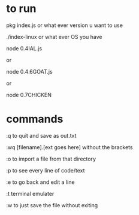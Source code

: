 # to run

pkg index.js or what ever version u want to use

./index-linux or what ever OS you have


node 0.4IAL.js

or 

node 0.4.6GOAT.js

or

node 0.7CHICKEN

# commands

:q to quit and save as out.txt


:wq [filename].[ext goes here] without the brackets

:o to import a file from that directory

:p to see every line of code/text

:e to go back and edit a line

:t terminal emulater

:w to just save the file without exiting

